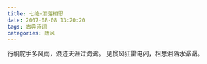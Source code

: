 ```yaml
---
title: 七绝·泪落相思
date: 2007-08-08 13:20:20
tags: 古典诗词
categories: 唐风
---
```

行帆舵手多风雨，浪迹天涯过海湾。
见惯风狂雷电闪，相思泪落水潺潺。